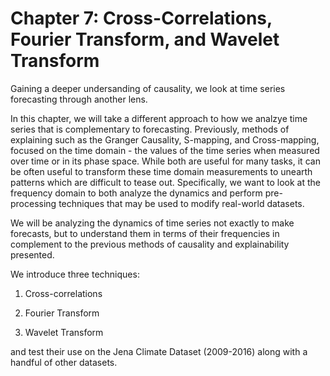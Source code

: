 # Chapter 7: Cross-Correlations, Fourier Transform, and Wavelet Transform

Gaining a deeper undersanding of causality, we look at time series forecasting through another lens.

In this chapter, we will take a different approach to how we analzye time series that is complementary to forecasting. Previously, methods of explaining such as the Granger Causality, S-mapping, and Cross-mapping, focused on the time domain - the values of the time series when measured over time or in its phase space. While both are useful for many tasks, it can be often useful to transform these time domain measurements to unearth patterns which are difficult to tease out. Specifically, we want to look at the frequency domain to both analyze the dynamics and perform pre-processing techniques that may be used to modify real-world datasets.

We will be analyzing the dynamics of time series not exactly to make forecasts, but to understand them in terms of their frequencies in complement to the previous methods of causality and explainability presented.

We introduce three techniques:

1. Cross-correlations

2. Fourier Transform

3. Wavelet Transform

and test their use on the Jena Climate Dataset (2009-2016) along with a handful of other datasets.


